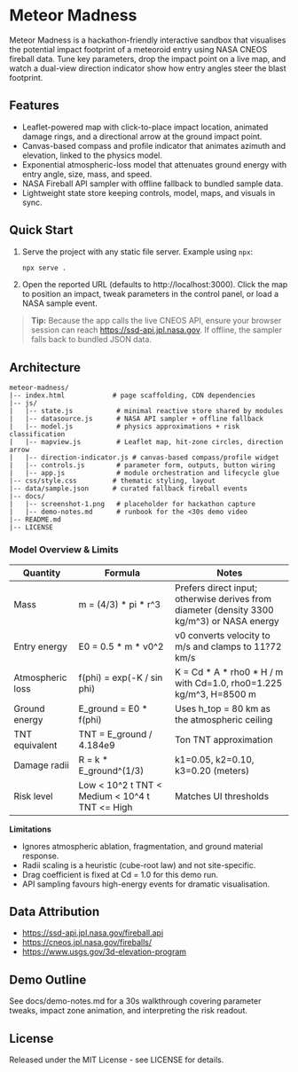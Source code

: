 ﻿# Meteor Madness

Meteor Madness is a hackathon-friendly interactive sandbox that visualises the potential impact footprint of a meteoroid entry using NASA CNEOS fireball data. Tune key parameters, drop the impact point on a live map, and watch a dual-view direction indicator show how entry angles steer the blast footprint.

## Features
- Leaflet-powered map with click-to-place impact location, animated damage rings, and a directional arrow at the ground impact point.
- Canvas-based compass and profile indicator that animates azimuth and elevation, linked to the physics model.
- Exponential atmospheric-loss model that attenuates ground energy with entry angle, size, mass, and speed.
- NASA Fireball API sampler with offline fallback to bundled sample data.
- Lightweight state store keeping controls, model, maps, and visuals in sync.

## Quick Start
1. Serve the project with any static file server. Example using `npx`:
   ```bash
   npx serve .
   ```
2. Open the reported URL (defaults to http://localhost:3000). Click the map to position an impact, tweak parameters in the control panel, or load a NASA sample event.

> **Tip:** Because the app calls the live CNEOS API, ensure your browser session can reach https://ssd-api.jpl.nasa.gov. If offline, the sampler falls back to bundled JSON data.

## Architecture
```
meteor-madness/
|-- index.html            # page scaffolding, CDN dependencies
|-- js/
|   |-- state.js           # minimal reactive store shared by modules
|   |-- datasource.js      # NASA API sampler + offline fallback
|   |-- model.js           # physics approximations + risk classification
|   |-- mapview.js         # Leaflet map, hit-zone circles, direction arrow
|   |-- direction-indicator.js # canvas-based compass/profile widget
|   |-- controls.js        # parameter form, outputs, button wiring
|   |-- app.js             # module orchestration and lifecycle glue
|-- css/style.css         # thematic styling, layout
|-- data/sample.json      # curated fallback fireball events
|-- docs/
|   |-- screenshot-1.png   # placeholder for hackathon capture
|   |-- demo-notes.md      # runbook for the <30s demo video
|-- README.md
|-- LICENSE
```

### Model Overview & Limits
| Quantity | Formula | Notes |
| --- | --- | --- |
| Mass | m = (4/3) * pi * r^3 | Prefers direct input; otherwise derives from diameter (density 3300 kg/m^3) or NASA energy |
| Entry energy | E0 = 0.5 * m * v0^2 | v0 converts velocity to m/s and clamps to 11?72 km/s |
| Atmospheric loss | f(phi) = exp(-K / sin phi) | K = Cd * A * rho0 * H / m with Cd=1.0, rho0=1.225 kg/m^3, H=8500 m |
| Ground energy | E_ground = E0 * f(phi) | Uses h_top = 80 km as the atmospheric ceiling |
| TNT equivalent | TNT = E_ground / 4.184e9 | Ton TNT approximation |
| Damage radii | R = k * E_ground^(1/3) | k1=0.05, k2=0.10, k3=0.20 (meters) |
| Risk level | Low < 10^2 t TNT < Medium < 10^4 t TNT <= High | Matches UI thresholds |



**Limitations**
- Ignores atmospheric ablation, fragmentation, and ground material response.
- Radii scaling is a heuristic (cube-root law) and not site-specific.
- Drag coefficient is fixed at Cd = 1.0 for this demo run.
- API sampling favours high-energy events for dramatic visualisation.

## Data Attribution
- https://ssd-api.jpl.nasa.gov/fireball.api
- https://cneos.jpl.nasa.gov/fireballs/
- https://www.usgs.gov/3d-elevation-program

## Demo Outline
See docs/demo-notes.md for a 30s walkthrough covering parameter tweaks, impact zone animation, and interpreting the risk readout.

## License
Released under the MIT License - see LICENSE for details.



